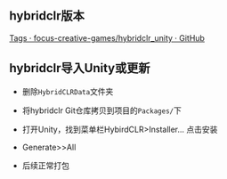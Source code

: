 ## hybridclr版本

[Tags · focus-creative-games/hybridclr_unity · GitHub](https://github.com/focus-creative-games/hybridclr_unity/tags)

## hybridclr导入Unity或更新

- 删除`HybridCLRData`文件夹

- 将hybridclr Git仓库拷贝到项目的`Packages/`下

- 打开Unity，找到菜单栏HybirdCLR>Installer... 点击安装

- Generate>>All

- 后续正常打包
